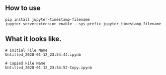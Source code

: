 ## How to use

```
pip install jupyter-timestamp-filename
jupyter serverextension enable --sys-prefix jupyter_timestamp_filename
```


## What it looks like.

```
# Initial File Name
Untitled_2020-01-12_23:54:44.ipynb

# Copied File Name
Untitled_2020-01-12_23:54:52-Copy.ipynb
```
